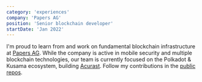 ```yaml
---
category: 'experiences'
company: 'Papers AG'
position: 'Senior blockchain developer'
startDate: 'Jan 2022'
---
```


I'm proud to learn from and work on fundamental blockchain infrastructure at [Papers AG](https://papers.ch). While the company is active in mobile security and multiple blockchain technologies, our team is currently focused on the Polkadot & Kusama ecosystem, building [Acurast](https://acurast.com/). Follow my contributions in the [public repos](https://github.com/acurast).
